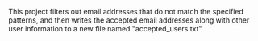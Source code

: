  This project filters out email addresses that do not match the specified patterns, and then writes the accepted email addresses along with other user information to a new file named "accepted_users.txt"
